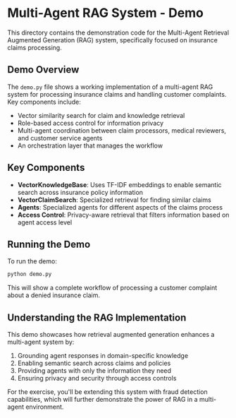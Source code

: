 # Multi-Agent RAG System - Demo

This directory contains the demonstration code for the Multi-Agent Retrieval Augmented Generation (RAG) system, specifically focused on insurance claims processing.

## Demo Overview

The `demo.py` file shows a working implementation of a multi-agent RAG system for processing insurance claims and handling customer complaints. Key components include:

- Vector similarity search for claim and knowledge retrieval
- Role-based access control for information privacy
- Multi-agent coordination between claim processors, medical reviewers, and customer service agents
- An orchestration layer that manages the workflow

## Key Components

- **VectorKnowledgeBase**: Uses TF-IDF embeddings to enable semantic search across insurance policy information
- **VectorClaimSearch**: Specialized retrieval for finding similar claims
- **Agents**: Specialized agents for different aspects of the claims process
- **Access Control**: Privacy-aware retrieval that filters information based on agent access level

## Running the Demo

To run the demo:

```bash
python demo.py
```

This will show a complete workflow of processing a customer complaint about a denied insurance claim.

## Understanding the RAG Implementation

This demo showcases how retrieval augmented generation enhances a multi-agent system by:

1. Grounding agent responses in domain-specific knowledge
2. Enabling semantic search across claims and policies
3. Providing agents with only the information they need
4. Ensuring privacy and security through access controls

For the exercise, you'll be extending this system with fraud detection capabilities, which will further demonstrate the power of RAG in a multi-agent environment.
